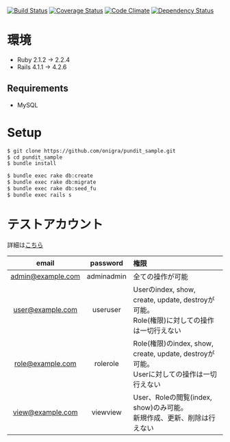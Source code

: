 [![Build Status](https://travis-ci.org/katoy/pundit_sample.svg?branch=master)](https://travis-ci.org/katoy/pundit_sample) [![Coverage Status](https://coveralls.io/repos/katoy/pundit_sample/badge.png?branch=master)](https://coveralls.io/r/katoy/pundit_sample?branch=master) [![Code Climate](https://codeclimate.com/github/katoy/pundit_sample.png)](https://codeclimate.com/github/katoy/pundit_sample)
[![Dependency Status](https://gemnasium.com/badges/github.com/katoy/pundit_sample.svg)](https://gemnasium.com/github.com/katoy/pundit_sample)

# 環境

* Ruby 2.1.2 -> 2.2.4
* Rails 4.1.1 -> 4.2.6

## Requirements

* MySQL

# Setup

```sh
$ git clone https://github.com/onigra/pundit_sample.git
$ cd pundit_sample
$ bundle install

$ bundle exec rake db:create
$ bundle exec rake db:migrate
$ bundle exec rake db:seed_fu
$ bundle exec rails s
```

# テストアカウント

詳細は[こちら](https://github.com/onigra/pundit_sample/blob/master/db/fixtures/sample_data.rb)

|email|password|権限|
|:---:|:------:|:--|
|admin@example.com|adminadmin|全ての操作が可能|
|user@example.com|useruser|Userのindex, show, create, update, destroyが可能。 <br> Role(権限)に対しての操作は一切行えない|
|role@example.com|rolerole|Role(権限)のindex, show, create, update, destroyが可能。 <br> Userに対しての操作は一切行えない|
|view@example.com|viewview|User、Roleの閲覧(index, show)のみ可能。 <br> 新規作成、更新、削除は行えない|
